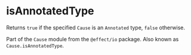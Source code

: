 # isAnnotatedType

Returns `true` if the specified `Cause` is an `Annotated` type, `false`
otherwise.

Part of the `Cause` module from the `@effect/io` package. Also known as `Cause.isAnnotatedType`.
